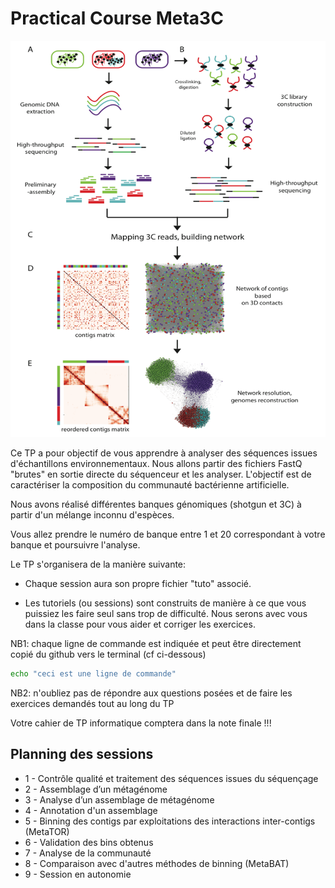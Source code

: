 # Practical Course Meta3C

![meta3C](docs/images/Meta3C_V2.png)


Ce TP a pour objectif de vous apprendre à analyser des séquences issues d'échantillons environnementaux. 
Nous allons partir des fichiers FastQ "brutes" en sortie directe du séquenceur et les analyser.
L'objectif est de caractériser la composition du communauté bactérienne artificielle.

Nous avons réalisé différentes banques génomiques (shotgun et 3C) à partir d'un mélange inconnu d'espèces.

Vous allez prendre le numéro de banque entre 1 et 20 correspondant à votre banque et poursuivre l'analyse.

Le TP s'organisera de la manière suivante:

- Chaque session aura son propre fichier "tuto" associé.

- Les tutoriels (ou sessions) sont construits de manière à ce que vous puissiez les faire seul sans trop de difficulté. Nous serons avec vous dans la classe pour vous aider et corriger les exercices.

NB1: chaque ligne de commande est indiquée et peut être directement copié du github vers le terminal (cf ci-dessous)

```sh
echo "ceci est une ligne de commande"
```

NB2: n'oubliez pas de répondre aux questions posées et de faire les exercices demandés tout au long du TP 

Votre cahier de TP informatique comptera dans la note finale !!!


## Planning des sessions 

* 1 - Contrôle qualité et traitement des séquences issues du séquençage
* 2 - Assemblage d’un métagénome
* 3 - Analyse d’un assemblage de métagénome
* 4 - Annotation d'un assemblage
* 5 - Binning des contigs par exploitations des interactions inter-contigs (MetaTOR)
* 6 - Validation des bins obtenus
* 7 - Analyse de la communauté
* 8 - Comparaison avec d'autres méthodes de binning (MetaBAT)
* 9 - Session en autonomie



